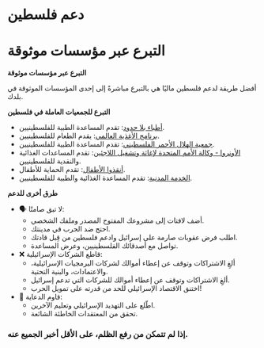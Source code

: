 # دعم فلسطين

# التبرع عبر مؤسسات موثوقة

**التبرع عبر مؤسسات موثوقة**

أفضل طريقة لدعم فلسطين ماليًا هي بالتبرع مباشرةً إلى إحدى المؤسسات الموثوقة في بلدك.

**التبرع للجمعيات العاملة في فلسطين**

- [أطباء بلا حدود](https://donate.doctorswithoutborders.org/secure/rr-donate-monthly-web?source=ADU2011U0W46): تقدم المساعدة الطبية للفلسطينيين.
- [برنامج الأغذية العالمي](https://donate.wfp.org/1244/donation/single/?campaign=3493): يقدم الطعام للفلسطينيين.
- [جمعية الهلال الأحمر الفلسطيني](https://www.palestinercs.org/en/Donation): تقدم المساعدة الطبية للفلسطينيين.
- [الأونروا - وكالة الأمم المتحدة لإغاثة وتشغيل اللاجئين](https://donate.unrwa.org/-landing-page/en_EN): تقدم المساعدات الغذائية والنقدية للفلسطينيين.
- [أنقذوا الأطفال](https://donate.savethechildren.org/en): تقدم الحماية للأطفال.
- [الخدمة المدنية](https://alkhidmat.org/donate): تقدم المساعدة الغذائية والطبية للفلسطينيين.

**طرق أخرى للدعم**

- 🗣 لا تبق صامتًا:
    - أضف لافتات إلى مشروعك المفتوح المصدر وملفك الشخصي.
    - احتج ضد الحرب في مدينتك.
    - اطلب فرض عقوبات صارمة على إسرائيل وادعم فلسطين من قِبل قادتك.
    - تواصل مع أصدقائك الفلسطينيين، وعرض المساعدة.
- ❌ قاطع الشركات الإسرائيلية:
    - ألغِ الاشتراكات وتوقف عن إعطاء أموالك لشركات البرمجيات الإسرائيلية، والاعتمادات، والبنية التحتية.
    - ألغِ الاشتراكات وتوقف عن إعطاء أموالك للشركات التي تدعم إسرائيل.
    - اختنق الاقتصاد الإسرائيلي للحد من قدرته على تمويل الحرب!
- 📰 قاوم الدعاية:
    - اطّلع على التهديد الإسرائيلي وتعليم الآخرين.
    - تحقق من المعتقدات الخاطئة الشائعة.

### إذا لم تتمكن من رفع الظلم، على الأقل أخبر الجميع عنه.
